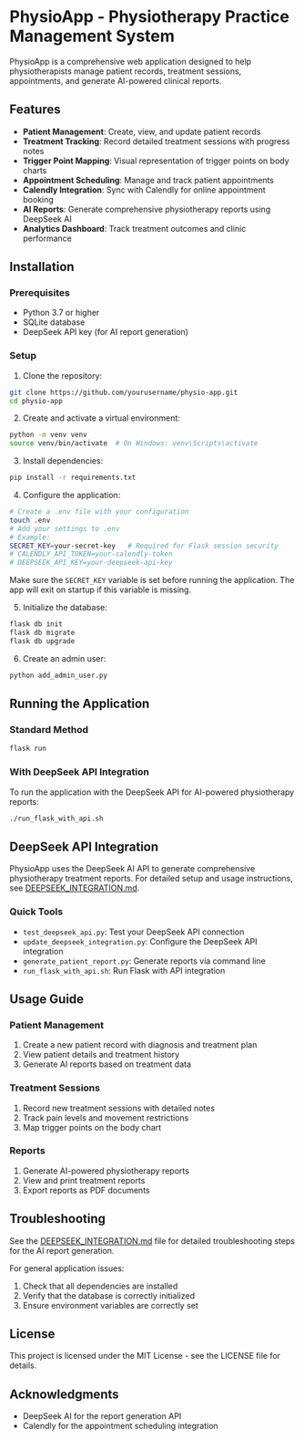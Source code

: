 # PhysioApp - Physiotherapy Practice Management System

PhysioApp is a comprehensive web application designed to help physiotherapists manage patient records, treatment sessions, appointments, and generate AI-powered clinical reports.

## Features

- **Patient Management**: Create, view, and update patient records
- **Treatment Tracking**: Record detailed treatment sessions with progress notes
- **Trigger Point Mapping**: Visual representation of trigger points on body charts
- **Appointment Scheduling**: Manage and track patient appointments
- **Calendly Integration**: Sync with Calendly for online appointment booking
- **AI Reports**: Generate comprehensive physiotherapy reports using DeepSeek AI
- **Analytics Dashboard**: Track treatment outcomes and clinic performance

## Installation

### Prerequisites

- Python 3.7 or higher
- SQLite database
- DeepSeek API key (for AI report generation)

### Setup

1. Clone the repository:

```bash
git clone https://github.com/yourusername/physio-app.git
cd physio-app
```

2. Create and activate a virtual environment:

```bash
python -m venv venv
source venv/bin/activate  # On Windows: venv\Scripts\activate
```

3. Install dependencies:

```bash
pip install -r requirements.txt
```

4. Configure the application:

```bash
# Create a .env file with your configuration
touch .env
# Add your settings to .env
# Example:
SECRET_KEY=your-secret-key   # Required for Flask session security
# CALENDLY_API_TOKEN=your-calendly-token
# DEEPSEEK_API_KEY=your-deepseek-api-key
```

Make sure the `SECRET_KEY` variable is set before running the application. The
app will exit on startup if this variable is missing.

5. Initialize the database:

```bash
flask db init
flask db migrate
flask db upgrade
```

6. Create an admin user:

```bash
python add_admin_user.py
```

## Running the Application

### Standard Method

```bash
flask run
```

### With DeepSeek API Integration

To run the application with the DeepSeek API for AI-powered physiotherapy reports:

```bash
./run_flask_with_api.sh
```

## DeepSeek API Integration

PhysioApp uses the DeepSeek AI API to generate comprehensive physiotherapy treatment reports. For detailed setup and usage instructions, see [DEEPSEEK_INTEGRATION.md](DEEPSEEK_INTEGRATION.md).

### Quick Tools

- `test_deepseek_api.py`: Test your DeepSeek API connection
- `update_deepseek_integration.py`: Configure the DeepSeek API integration
- `generate_patient_report.py`: Generate reports via command line
- `run_flask_with_api.sh`: Run Flask with API integration

## Usage Guide

### Patient Management

1. Create a new patient record with diagnosis and treatment plan
2. View patient details and treatment history
3. Generate AI reports based on treatment data

### Treatment Sessions

1. Record new treatment sessions with detailed notes
2. Track pain levels and movement restrictions
3. Map trigger points on the body chart

### Reports

1. Generate AI-powered physiotherapy reports
2. View and print treatment reports
3. Export reports as PDF documents

## Troubleshooting

See the [DEEPSEEK_INTEGRATION.md](DEEPSEEK_INTEGRATION.md) file for detailed troubleshooting steps for the AI report generation.

For general application issues:

1. Check that all dependencies are installed
2. Verify that the database is correctly initialized
3. Ensure environment variables are correctly set

## License

This project is licensed under the MIT License - see the LICENSE file for details.

## Acknowledgments

- DeepSeek AI for the report generation API
- Calendly for the appointment scheduling integration
